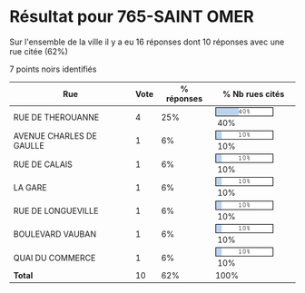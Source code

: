 # Résultat pour 765-SAINT OMER

Sur l'ensemble de la ville il y a eu 16 réponses dont 10 réponses avec une rue citée (62%)

7 points noirs identifiés

| Rue | Vote | % réponses | % Nb rues cités|
|-----|------|------------|----------------|
| RUE DE THEROUANNE | 4 | 25% | <img src="../../img/bar_40.gif" />&nbsp;40%|
| AVENUE CHARLES DE GAULLE | 1 | 6% | <img src="../../img/bar_10.gif" />&nbsp;10%|
| RUE DE CALAIS | 1 | 6% | <img src="../../img/bar_10.gif" />&nbsp;10%|
| LA GARE | 1 | 6% | <img src="../../img/bar_10.gif" />&nbsp;10%|
| RUE DE LONGUEVILLE | 1 | 6% | <img src="../../img/bar_10.gif" />&nbsp;10%|
| BOULEVARD VAUBAN | 1 | 6% | <img src="../../img/bar_10.gif" />&nbsp;10%|
| QUAI DU COMMERCE | 1 | 6% | <img src="../../img/bar_10.gif" />&nbsp;10%|
| **Total** | 10 | 62% | 100%|
